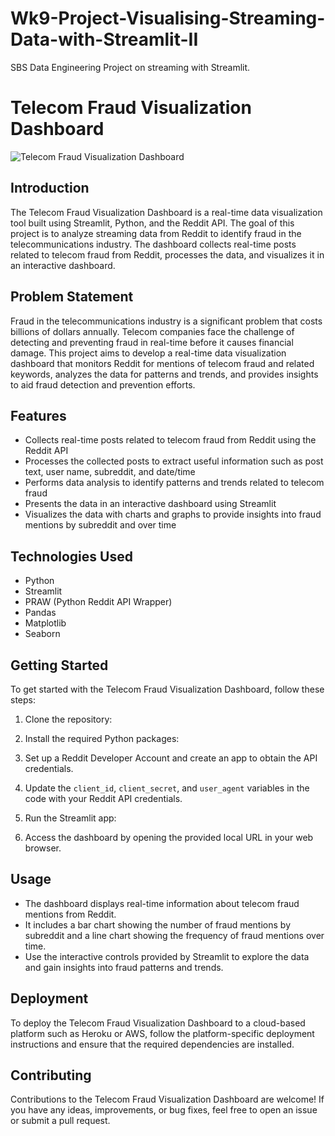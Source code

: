 # Wk9-Project-Visualising-Streaming-Data-with-Streamlit-II
SBS Data Engineering Project on streaming with Streamlit.

# Telecom Fraud Visualization Dashboard

![Telecom Fraud Visualization Dashboard](dashboard_screenshot.png)

## Introduction
The Telecom Fraud Visualization Dashboard is a real-time data visualization tool built using Streamlit, Python, and the Reddit API. The goal of this project is to analyze streaming data from Reddit to identify fraud in the telecommunications industry. The dashboard collects real-time posts related to telecom fraud from Reddit, processes the data, and visualizes it in an interactive dashboard.

## Problem Statement
Fraud in the telecommunications industry is a significant problem that costs billions of dollars annually. Telecom companies face the challenge of detecting and preventing fraud in real-time before it causes financial damage. This project aims to develop a real-time data visualization dashboard that monitors Reddit for mentions of telecom fraud and related keywords, analyzes the data for patterns and trends, and provides insights to aid fraud detection and prevention efforts.

## Features
- Collects real-time posts related to telecom fraud from Reddit using the Reddit API
- Processes the collected posts to extract useful information such as post text, user name, subreddit, and date/time
- Performs data analysis to identify patterns and trends related to telecom fraud
- Presents the data in an interactive dashboard using Streamlit
- Visualizes the data with charts and graphs to provide insights into fraud mentions by subreddit and over time

## Technologies Used
- Python
- Streamlit
- PRAW (Python Reddit API Wrapper)
- Pandas
- Matplotlib
- Seaborn

## Getting Started
To get started with the Telecom Fraud Visualization Dashboard, follow these steps:

1. Clone the repository:

2. Install the required Python packages:

3. Set up a Reddit Developer Account and create an app to obtain the API credentials.

4. Update the `client_id`, `client_secret`, and `user_agent` variables in the code with your Reddit API credentials.

5. Run the Streamlit app:

6. Access the dashboard by opening the provided local URL in your web browser.

## Usage
- The dashboard displays real-time information about telecom fraud mentions from Reddit.
- It includes a bar chart showing the number of fraud mentions by subreddit and a line chart showing the frequency of fraud mentions over time.
- Use the interactive controls provided by Streamlit to explore the data and gain insights into fraud patterns and trends.

## Deployment
To deploy the Telecom Fraud Visualization Dashboard to a cloud-based platform such as Heroku or AWS, follow the platform-specific deployment instructions and ensure that the required dependencies are installed.

## Contributing
Contributions to the Telecom Fraud Visualization Dashboard are welcome! If you have any ideas, improvements, or bug fixes, feel free to open an issue or submit a pull request.

